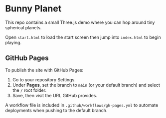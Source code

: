 # Bunny Planet

This repo contains a small Three.js demo where you can hop around tiny spherical planets.

Open `start.html` to load the start screen then jump into `index.html` to begin playing.

## GitHub Pages

To publish the site with GitHub Pages:

1. Go to your repository Settings.
2. Under **Pages**, set the branch to `main` (or your default branch) and select the `/` root folder.
3. Save, then visit the URL GitHub provides.

A workflow file is included in `.github/workflows/gh-pages.yml` to automate deployments when pushing to the default branch.
